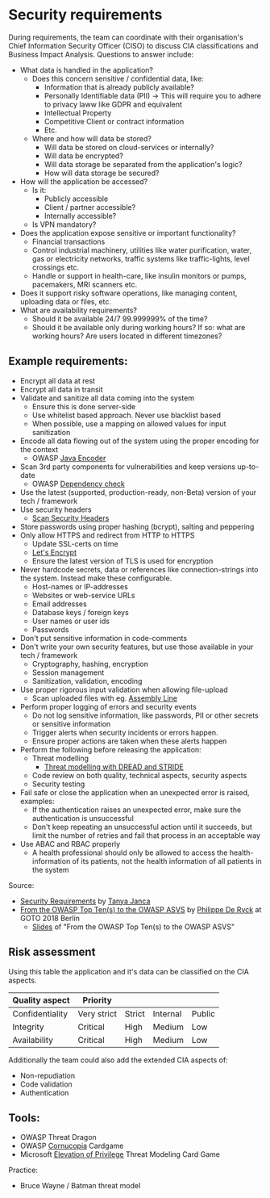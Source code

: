 # Security requirements
During requirements, the team can coordinate with their organisation's Chief Information Security Officer (CISO) to discuss CIA classifications and Business Impact Analysis. Questions to answer include:
* What data is handled in the application?
  * Does this concern sensitive / confidential data, like:
    * Information that is already publicly available?
    * Personally Identifiable data (PII) -> This will require you to adhere to privacy laww like GDPR and equivalent
    * Intellectual Property
    * Competitive Client or contract information
    * Etc.
  * Where and how will data be stored?
    * Will data be stored on cloud-services or internally?
    * Will data be encrypted?
    * Will data storage be separated from the application's logic?
    * How will data storage be secured?
* How will the application be accessed?
  * Is it:
    * Publicly accessible
    * Client / partner accessible?
    * Internally accessible?
  * Is VPN mandatory?
* Does the application expose sensitive or important functionality?
  * Financial transactions
  * Control industrial machinery, utilities like water purification, water, gas or electricity networks, traffic systems like traffic-lights, level crossings etc.
  * Handle or support in health-care, like insulin monitors or pumps, pacemakers, MRI scanners etc.
* Does it support risky software operations, like managing content, uploading data or files, etc.
* What are availability requirements?
  * Should it be available 24/7 99.999999% of the time?
  * Should it be available only during working hours? If so: what are working hours? Are users located in different timezones?

## Example requirements:
* Encrypt all data at rest
* Encrypt all data in transit
* Validate and sanitize all data coming into the system
  * Ensure this is done server-side
  * Use whitelist based approach. Never use blacklist based
  * When possible, use a mapping on allowed values for input sanitization 
* Encode all data flowing out of the system using the proper encoding for the context
  * OWASP [Java Encoder](https://www.owasp.org/index.php/OWASP_Java_Encoder_Project)
* Scan 3rd party components for vulnerabilities and keep versions up-to-date
  * OWASP [Dependency check](https://www.owasp.org/index.php/OWASP_Dependency_Check)
* Use the latest (supported, production-ready, non-Beta) version of your tech / framework
* Use security headers
  * [Scan Security Headers](https://securityheaders.com/)
* Store passwords using proper hashing (bcrypt), salting and peppering
* Only allow HTTPS and redirect from HTTP to HTTPS
  * Update SSL-certs on time
  * [Let's Encrypt](https://letsencrypt.org/)
  * Ensure the latest version of TLS is used for encryption
* Never hardcode secrets, data or references like connection-strings into the system. Instead make these configurable.
  * Host-names or IP-addresses
  * Websites or web-service URLs
  * Email addresses
  * Database keys / foreign keys
  * User names or user ids
  * Passwords
* Don't put sensitive information in code-comments
* Don't write your own security features, but use those available in your tech / framework
  * Cryptography, hashing, encryption
  * Session management
  * Sanitization, validation, encoding
* Use proper rigorous input validation when allowing file-upload
  * Scan uploaded files with eg. [Assembly Line](https://cyber.gc.ca/en/assemblyline)
* Perform proper logging of errors and security events
  * Do not log sensitive information, like passwords, PII or other secrets or sensitive information
  * Trigger alerts when security incidents or errors happen.
  * Ensure proper actions are taken when these alerts happen
* Perform the following before releasing the application:
  * Threat modelling
    * [Threat modelling with DREAD and STRIDE](https://haiderm.com/application-threat-modeling-using-dread-and-stride/)
  * Code review on both quality, technical aspects, security aspects
  * Security testing
* Fail safe or close the application when an unexpected error is raised, examples: 
  * If the authentication raises an unexpected error, make sure the authentication is unsuccessful
  * Don't keep repeating an unsuccessful action until it succeeds, but limit the number of retries and fail that process in an acceptable way
* Use ABAC and RBAC properly
  * A health professional should only be allowed to access the health-information of its patients, not the health information of all patients in the system

Source:
* [Security Requirements](https://code.likeagirl.io/pushing-left-like-a-boss-part-2-security-requirements-a71b86f6dd3f) by [Tanya Janca](https://twitter.com/shehackspurple)
* [From the OWASP Top Ten(s) to the OWASP ASVS](https://www.youtube.com/watch?v=Gnxk_uf6qTQ) by [Philippe De Ryck](https://twitter.com/philippederyck) at GOTO 2018 Berlin
  * [Slides](https://pragmaticwebsecurity.com/talks/owaspasvs.html) of "From the OWASP Top Ten(s) to the OWASP ASVS"

## Risk assessment
Using this table the application and it's data can be classified on the CIA aspects.

| Quality aspect    | Priority      |           |           |           |
|-------------------|---------------|-----------|-----------|-----------|
| Confidentiality   | Very strict   | Strict    | Internal  | Public    |
| Integrity         | Critical      | High      | Medium    | Low       |
| Availability      | Critical      | High      | Medium    | Low       |

Additionally the team could also add the extended CIA aspects of:
* Non-repudiation
* Code validation
* Authentication

## Tools:
* OWASP Threat Dragon
* OWASP [Cornucopia](https://www.owasp.org/index.php/OWASP_Cornucopia) Cardgame
* Microsoft [Elevation of Privilege](https://www.microsoft.com/en-us/download/confirmation.aspx?id=20303) Threat Modeling Card Game

Practice:
* Bruce Wayne / Batman threat model